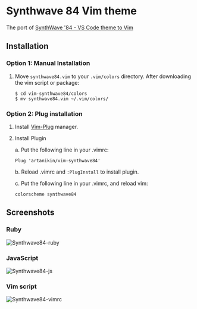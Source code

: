 # Synthwave 84 Vim theme

The port of [SynthWave '84 - VS Code theme to Vim](https://github.com/robb0wen/synthwave-vscode)

Installation
------------

### Option 1: Manual Installation

1.  Move `synthwave84.vim` to your `.vim/colors` directory. After downloading the
    vim script or package:

        $ cd vim-synthwave84/colors
        $ mv synthwave84.vim ~/.vim/colors/

### Option 2: Plug installation

1. Install [Vim-Plug](https://github.com/junegunn/vim-plug) manager.

2. Install Plugin

    a. Put the following line in your .vimrc:

      ```Plug 'artanikin/vim-synthwave84'```

    b. Reload .vimrc and `:PlugInstall` to install plugin.

    c. Put the following line in your .vimrc, and reload vim:

      ```colorscheme synthwave84```


Screenshots
-----------

### Ruby
![Synthwave84-ruby](https://github.com/artanikin/vim-synthwave84/blob/master/media/ruby.png)

### JavaScript
![Synthwave84-js](https://github.com/artanikin/vim-synthwave84/blob/master/media/js.png)

### Vim script
![Synthwave84-vimrc](https://github.com/artanikin/vim-synthwave84/blob/master/media/vimrc.png)
